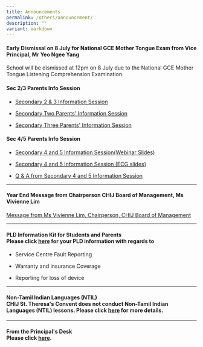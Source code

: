 ```yaml
---
title: Announcements
permalink: /others/announcement/
description: ""
variant: markdown
---
```

<h4><strong>Early Dismissal on 8 July for National GCE Mother Tongue Exam  
from Vice Principal, Mr Yeo Ngee Yang<br></strong></h4>
<p>School will be dismissed at 12pm on 8 July due to the National GCE Mother
Tongue Listening Comprehension Examination.</p>
<h4>Sec 2/3 Parents Info Session</h4>
<ul data-tight="true" class="tight">
<li>

<p></p>
<p><a href="/files/Sec_2___3_Info_Session__Main_.pdf" rel="noopener noreferrer nofollow" target="_blank">Secondary 2 &amp; 3 Information Session</a>
</p>
</li>
<li>
<p><a href="/files/Sec_2_Info_Session__YH_Address_.pdf" rel="noopener noreferrer nofollow" target="_blank">Secondary Two Parents' Information Session</a>
</p>
</li>
<li>
<p><a href="/files/Sec_3_Info_Session__YH_Address_.pdf" rel="noopener nofollow" target="_blank">Secondary Three Parents' Information Session</a>
</p>
</li>
</ul>
<h4>Sec 4/5 Parents Info Session</h4>
<ul data-tight="true" class="tight">
<li>
<p></p>
<p><a href="/files/Sec_4_5_Info_Session_4_Apr_2025___Webinar.pdf" rel="noopener noreferrer nofollow" target="_blank">Secondary 4 and 5 Information Session(Webinar Slides)</a>
</p>
</li>
<li>
<p><a href="/files/Sec_4_5_Info_Session_Post_Sec_Pathways__ECG_.pdf" rel="noopener noreferrer nofollow" target="_blank">Secondary 4 and 5 Information Session (ECG slides)</a>
</p>
</li>
<li>
<p><a href="/files/Q_A_from_Sec_4_5_Info_Session.pdf" rel="noopener nofollow" target="_blank">Q &amp; A from Secondary 4 and 5 Information Session</a>
</p>
</li>
</ul>
<p></p>
<p></p>
<hr>

<h4><strong>Year End Message from Chairperson CHIJ Board of Management, Ms Vivienne Lim</strong></h4>
<p><a href="/files/Announcement/STC___2024_Year_Book_Chairperson_Statement__170th_Anniversary_.pdf" rel="noopener nofollow" target="_blank">Message from Ms Vivienne Lim, Chairperson, CHIJ Board of Management</a>
</p>
<hr>
<h4><strong>PLD Information Kit for Students and Parents</strong> <br>Please click&nbsp;<a href="/files/Student%20Device%20Information%20Kit_CHIJ%20STC.pdf" rel="noopener noreferrer nofollow" target="_blank">here</a>&nbsp;for your PLD information with regards to</h4>
<ul data-tight="true" class="tight">
<li>
<p>Service Centre Fault Reporting</p>
</li>
<li>
<p>Warranty and insurance Coverage</p>
</li>
<li>
<p>Reporting for loss of device</p>
</li>
</ul>
<hr>
<h4><strong>Non-Tamil Indian Languages (NTIL)</strong> <br>CHIJ St. Theresa's Convent does not conduct Non-Tamil Indian Languages (NTIL) lessons. Please click&nbsp;<a href="/others/announcement/non-tamil-indian-languages-ntil" rel="noopener noreferrer nofollow" target="_blank">here</a>&nbsp;for more details.</h4>
<hr>
<h4><strong>From the Principal's Desk</strong> <br>Please click&nbsp;<a href="/others/announcement/from-the-principals-desk" rel="noopener noreferrer nofollow" target="_blank">here</a>.</h4>
<p></p>
<p></p>